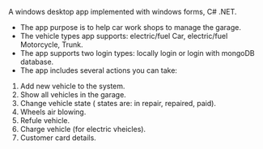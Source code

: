 A windows desktop app implemented with windows forms, C# .NET.
- The app purpose is to help car work shops to manage the garage.
- The vehicle types app supports: electric/fuel Car,  electric/fuel Motorcycle, Trunk.
- The app supports two login types: locally login or login with mongoDB database.
- The app includes several actions you can take:
1) Add new vehicle to the system.
2) Show all vehicles in the garage.
3) Change vehicle state ( states are: in repair, repaired, paid).
4) Wheels air blowing.
5) Refule vehicle.
6) Charge vehicle (for electric vheicles).
7) Customer card details.

